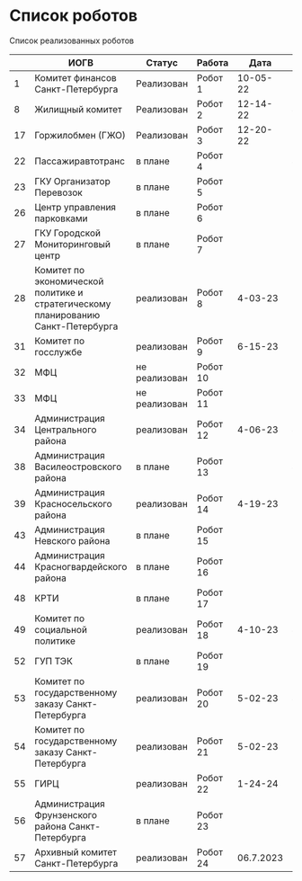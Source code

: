 # Список роботов

Список реализованных роботов

|      | ИОГВ                                                                              | Статус        | Работа   | Дата      | Время    |
|------|-----------------------------------------------------------------------------------|---------------|----------|-----------|----------|
| 1    | Комитет финансов Санкт-Петербурга                                                 | Реализован    | Робот 1  | 10-05-22  | 34       |
| 8    | Жилищный комитет                                                                  | Реализован    | Робот 2  | 12-14-22  | 4        |
| 17   | Горжилобмен (ГЖО)                                                                 | Реализован    | Робот 3  | 12-20-22  | 3        |
| 22   | Пассажиравтотранс                                                                 | в плане       | Робот 4  |           | 45       |
| 23   | ГКУ Организатор Перевозок                                                         | в плане       | Робот 5  |           | 56       |
| 26   | Центр управления парковками                                                       | в плане       | Робот 6  |           |          |
| 27   | ГКУ Городской Мониторинговый центр                                                | в плане       | Робот 7  |           |          |
| 28   | Комитет по экономической политике и стратегическому планированию Санкт-Петербурга | реализован    | Робот 8  | 4-03-23   | 23       |
| 31   | Комитет по госслужбе                                                              | реализован    | Робот 9  | 6-15-23   | 2        |
| 32   | МФЦ                                                                               | не реализован | Робот 10 |           | 3        |
| 33   | МФЦ                                                                               | не реализован | Робот 11 |           |          |
| 34   | Администрация Центрального района                                                 | реализован    | Робот 12 | 4-06-23   | 4        |
| 38   | Администрация Василеостровского района                                            | в плане       | Робот 13 |           | 45       |
| 39   | Администрация Красносельского района                                              | реализован    | Робот 14 | 4-19-23   |          |
| 43   | Администрация Невского района                                                     | в плане       | Робот 15 |           | 23       |
| 44   | Администрация Красногвардейского района                                           | в плане       | Робот 16 |           | 3        |
| 48   | КРТИ                                                                              | в плане       | Робот 17 |           |          |
| 49   | Комитет по социальной политике                                                    | реализован    | Робот 18 | 4-10-23   | 4        |
| 52   | ГУП ТЭК                                                                           | в плане       | Робот 19 |           | 34       |
| 53   | Комитет по государственному заказу Санкт-Петербурга                               | реализован    | Робот 20 | 5-02-23   | 45       |
| 54   | Комитет по государственному заказу Санкт-Петербурга                               | реализован    | Робот 21 | 5-02-23   | 23       |
| 55   | ГИРЦ                                                                              | реализован    | Робот 22 | 1-24-24   | 3        |
| 56   | Администрация Фрунзенского района Санкт-Петербурга                                | в плане       | Робот 23 |           | 3        |
| 57   | Архивный комитет Санкт-Петербурга                                                 | реализован    | Робот 24 | 06.7.2023 | 2        |
